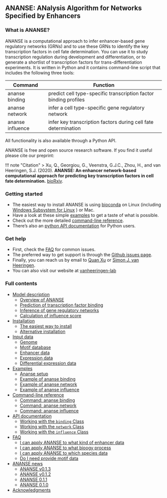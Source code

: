 ## **ANANSE**: **AN**alysis **A**lgorithm for **N**etworks **S**pecified by **E**nhancers

### What is ANANSE?

ANANSE is a computational approach to infer enhancer-based gene regulatory networks (GRNs) and to use these GRNs to identify the key transcription factors in cell fate determination. You can use it to study transcription regulation during development and differentiation, or to generate a shortlist of transcription factors for trans-differentiation experiments. It is written in Python and it contains command-line script that includes the following three tools:

| Command           | Function                                                       |
| ----------------- | -------------------------------------------------------------- |
|  ananse binding   | predict cell type-specific transcription factor binding profiles   |
|  ananse network   | infer a cell type-specific gene regulatory network           |
|  ananse influence | infer key transcription factors during cell fate determination |   


All functionality is also available through a Python API.

ANANSE is free and open source research software. If you find it useful please cite our preprint:

!!! note "Citation"
    > Xu, Q., Georgiou, G., Veenstra, G.J.C., Zhou, H., and van Heeringen, S.J. (2020). **ANANSE: An enhancer network-based computational approach for predicting key transcription factors in cell fate determination.** [bioRxiv](https://www.biorxiv.org/content/10.1101/2020.06.05.135798v2).

### Getting started

* The easiest way to install ANANSE is using [bioconda](https://bioconda.github.io/) on Linux (including [Windows Subsystem for Linux](https://docs.microsoft.com/en-us/windows/wsl/install-win10) ) or Mac. 
* Have a look at these simple [examples](examples.md) to get a taste of what is possible.
* Check out the more detailed [command-line reference](command-line_reference.md).
* There’s also an [python API documentation](API_documentation.md) for Python users.

### Get help

* First, check the [FAQ](faq.md) for common issues.
* The preferred way to get support is through the [Github issues page](https://github.com/vanheeringen-lab/ANANSE/issues).
* Finally, you can reach us by email to <a href="mailto:qxuchn@gmail.com" target="_blank">Quan Xu</a> or <a href="mailto:simon.vanheeringen@gmail.com" target="_blank">Simon J. van Heeringen</a>.
* You can also visit our website at <a href="https://github.com/vanheeringen-lab" target="_blank">vanheeringen-lab</a>

### Full contents

* [Model description](model_description.md)
    - [Overview of ANANSE](model_description/#overview_of_ANANSE)
    - [Prediction of transcription factor binding](model_description/#prediction_of_transcription_factor_binding)
    - [Inference of gene regulatory networks](model_description/#inference_of_gene_regulatory_networks)
    - [Calculation of influence score](model_description/#calculation_of_influence_score)
* [Installation](installation.md)
    - [The easiest way to install](installation/#the-easiest-way-to-install)
    - [Alternative installation](installation/#alternative-installation)
* [Input data](input_data.md)
    - [Genome](input_data/#genome)
    - [Motif database](input_data/#motif-database)
    - [Enhancer data](input_data/#enhancer-data)
    - [Expression data](input_data/#expression-data)
    - [Differential expression data](input_data/#differential-expression-data)
* [Examples](examples.md)
    - [Ananse setup](examples/#prepare-code-and-dataset)
    - [Example of ananse binding](examples/#build-tf-binding-network)
    - [Example of ananse network](examples/#built-gene-regulatory-network)
    - [Example of ananse influence](examples/#infer-tf-influence-score)
* [Command-line reference](command-line_reference.md)
    - [Command: ananse binding](command-line_reference/#build-transcription-factor-binding-network-ananse-binding)
    - [Command: ananse network](command-line_reference/#build-gene-regulatory-network-ananse-network)
    - [Command: ananse influence](command-line_reference/#infer-tf-influence-score-ananse-influence)
* [API documentation](API_documentation.md)
    - [Working with the `binding` Class](API_documentation/#working-with-binding-class)
    - [Working with the `network` Class](API_documentation/#working-with-network-class)
    - [Working with the `influence` Class](API_documentation/#working-with-influence-class)
* [FAQ](faq.md)
    - [I can apply ANANSE to what kind of enhancer data](faq/#I_can_apply_ANANSE_to_what_kind_of_enhancer_data)
    - [I can apply ANANSE to what bioogy process](faq/#I_can_apply_ANANSE_to_what_bioogy_process)
    - [I can apply ANANSE to which species data](faq/#I_can_apply_ANANSE_to_which_species_data)
    - [Do I need provide motif data](faq/#Do_I_need_provide_motif_data)
* [ANANSE news](ananse_news.md)
    - [ANANSE v0.1.3](ananse_news/ananse_v013)
    - [ANANSE v0.1.2](ananse_news/anansev012)
    - [ANANSE 0.1.1](ananse_news/ananse011)
    - [ANANSE 0.1.0](ananse_news/ananse010)
* [Acknowledgments](acknowledgments.md)
